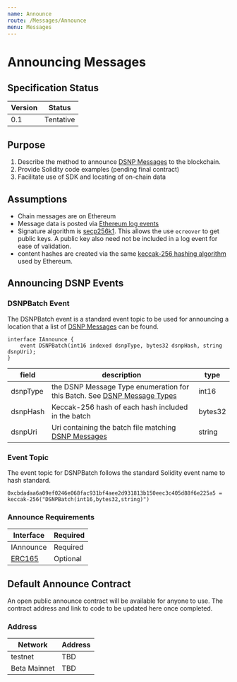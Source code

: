 ```yaml
---
name: Announce
route: /Messages/Announce
menu: Messages
---
```

# Announcing Messages

## Specification Status

| Version | Status |
---------- | ---------
| 0.1     | Tentative |

## Purpose
1. Describe the method to announce [DSNP Messages](/Messages/Overview) to the blockchain.
1. Provide Solidity code examples (pending final contract)
1. Facilitate use of SDK and locating of on-chain data

## Assumptions
* Chain messages are on Ethereum
* Message data is posted via [Ethereum log events](https://medium.com/mycrypto/understanding-event-logs-on-the-ethereum-blockchain-f4ae7ba50378)
* Signature algorithm is [secp256k1](https://en.bitcoin.it/wiki/Secp256k1). This allows the use `ecreover`
  to get public keys. A public key also need not be included in a log event for ease of validation.
* content hashes are created via the same [keccak-256 hashing algorithm](https://en.wikipedia.org/wiki/SHA-3) used by Ethereum.

## Announcing DSNP Events

### DSNPBatch Event

The DSNPBatch event is a standard event topic to be used for announcing a location that a list of [DSNP Messages](/Messages/Overview) can be found.

```solidity
interface IAnnounce {
    event DSNPBatch(int16 indexed dsnpType, bytes32 dsnpHash, string dsnpUri);
}
```

| field | description | type |
|-------|-------------|------|
| dsnpType | the DSNP Message Type enumeration for this Batch. See [DSNP Message Types](/Messages/Types)| int16 |
| dsnpHash | Keccak-256 hash of each hash included in the batch | bytes32 |
| dsnpUri | Uri containing the batch file matching [DSNP Messages](/Messages/Overview) | string |


### Event Topic

The event topic for DSNPBatch follows the standard Solidity event name to hash standard.
```
0xcbdadaa6a09ef0246e068fac931bf4aee2d931813b150eec3c405d88f6e225a5 = keccak-256("DSNPBatch(int16,bytes32,string)")
```

### Announce Requirements

| Interface | Required |
|-----------|----------|
| IAnnounce | Required |
| [ERC165](https://eips.ethereum.org/EIPS/eip-165) | Optional |

## Default Announce Contract

An open public announce contract will be available for anyone to use.
The contract address and link to code to be updated here once completed.

### Address

| Network | Address |
|---------|---------|
| testnet | TBD |
| Beta Mainnet | TBD |
